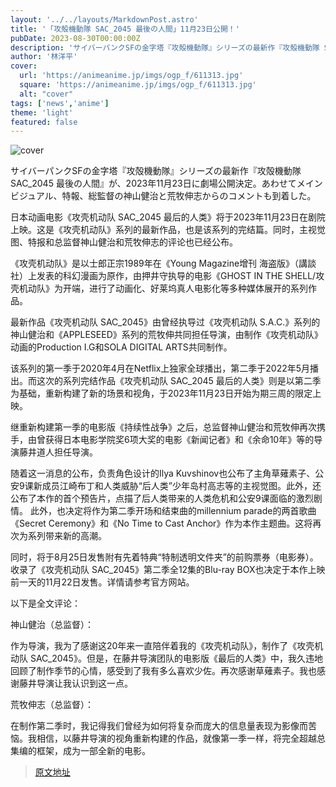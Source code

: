 ```yaml
---
layout: '../../layouts/MarkdownPost.astro'
title: '「攻殻機動隊 SAC_2045 最後の人間」11月23日公開！'
pubDate: 2023-08-30T00:00:00Z
description: 'サイバーパンクSFの金字塔『攻殻機動隊』シリーズの最新作『攻殻機動隊 SAC_2045 最後の人間』が、2023年11月23日に劇場公開決定。'
author: '林洋平'
cover:
  url: 'https://animeanime.jp/imgs/ogp_f/611313.jpg'
  square: 'https://animeanime.jp/imgs/ogp_f/611313.jpg'
  alt: "cover"
tags: ['news','anime']
theme: 'light'
featured: false
---
```


![cover](https://animeanime.jp/imgs/ogp_f/611313.jpg)

サイバーパンクSFの金字塔『攻殻機動隊』シリーズの最新作『攻殻機動隊 SAC_2045 最後の人間』が、2023年11月23日に劇場公開決定。あわせてメインビジュアル、特報、総監督の神山健治と荒牧伸志からのコメントも到着した。

日本动画电影《攻壳机动队 SAC_2045 最后的人类》将于2023年11月23日在剧院上映。这是《攻壳机动队》系列的最新作品，也是该系列的完结篇。同时，主视觉图、特报和总监督神山健治和荒牧伸志的评论也已经公布。

《攻壳机动队》是以士郎正宗1989年在《Young Magazine增刊 海盗版》（講談社）上发表的科幻漫画为原作，由押井守执导的电影《GHOST IN THE SHELL/攻壳机动队》为开端，进行了动画化、好莱坞真人电影化等多种媒体展开的系列作品。

最新作品《攻壳机动队 SAC_2045》由曾经执导过《攻壳机动队 S.A.C.》系列的神山健治和《APPLESEED》系列的荒牧伸共同担任导演，由制作《攻壳机动队》动画的Production I.G和SOLA DIGITAL ARTS共同制作。

该系列的第一季于2020年4月在Netflix上独家全球播出，第二季于2022年5月播出。而这次的系列完结作品《攻壳机动队 SAC_2045 最后的人类》则是以第二季为基础，重新构建了新的场景和视角，于2023年11月23日开始为期三周的限定上映。

继重新构建第一季的电影版《持续性战争》之后，总监督神山健治和荒牧伸再次携手，由曾获得日本电影学院奖6项大奖的电影《新闻记者》和《余命10年》等的导演藤井道人担任导演。

随着这一消息的公布，负责角色设计的Ilya Kuvshinov也公布了主角草薙素子、公安9课新成员江崎布丁和人类威胁“后人类”少年岛村高志等的主视觉图。此外，还公布了本作的首个预告片，点描了后人类带来的人类危机和公安9课面临的激烈剧情。
此外，也决定将作为第二季开场和结束曲的millennium parade的两首歌曲《Secret Ceremony》和《No Time to Cast Anchor》作为本作主题曲。这将再次为系列带来新的高潮。

同时，将于8月25日发售附有先着特典“特制透明文件夹”的前购票券（电影券）。收录了《攻壳机动队 SAC_2045》第二季全12集的Blu-ray BOX也决定于本作上映前一天的11月22日发售。详情请参考官方网站。

以下是全文评论：

神山健治（总监督）：

作为导演，我为了感谢这20年来一直陪伴着我的《攻壳机动队》，制作了《攻壳机动队 SAC_2045》。但是，在藤井导演团队的电影版《最后的人类》中，我久违地回顾了制作季节的心情，感受到了我有多么喜欢少佐。再次感谢草薙素子。我也感谢藤井导演让我认识到这一点。

荒牧伸志（总监督）：

在制作第二季时，我记得我们曾经为如何将复杂而庞大的信息量表现为影像而苦恼。我相信，以藤井导演的视角重新构建的作品，就像第一季一样，将完全超越总集编的框架，成为一部全新的电影。

>[原文地址](https://animeanime.jp/article/2023/08/24/79487.html)  
